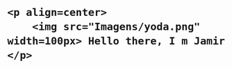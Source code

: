 <h1>

    <p align=center>
        <img src="Imagens/yoda.png" width=100px> Hello there, I m Jamir
    </p>

</h1>